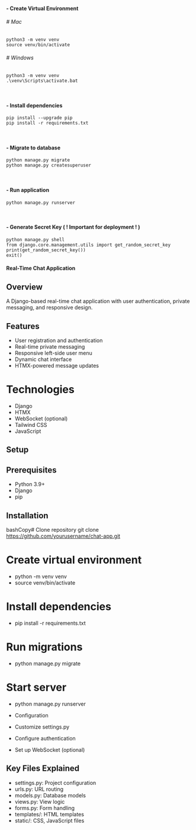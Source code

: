 
#### - Create Virtual Environment
###### # Mac
```
python3 -m venv venv
source venv/bin/activate
```

###### # Windows
```
python3 -m venv venv
.\venv\Scripts\activate.bat
```

<br>

#### - Install dependencies
```
pip install --upgrade pip
pip install -r requirements.txt
```

<br>

#### - Migrate to database
```
python manage.py migrate
python manage.py createsuperuser
```

<br>

#### - Run application
```
python manage.py runserver
```

<br>

#### - Generate Secret Key ( ! Important for deployment ! )
```
python manage.py shell
from django.core.management.utils import get_random_secret_key
print(get_random_secret_key())
exit()
```
#### Real-Time Chat Application
## Overview
A Django-based real-time chat application with user authentication, private messaging, and responsive design.

## Features

- User registration and authentication
- Real-time private messaging
- Responsive left-side user menu
- Dynamic chat interface
- HTMX-powered message updates

# Technologies

- Django
- HTMX
- WebSocket (optional)
- Tailwind CSS
- JavaScript

## Setup
## Prerequisites

- Python 3.9+
- Django
- pip

## Installation
bashCopy# Clone repository
git clone https://github.com/yourusername/chat-app.git

# Create virtual environment
- python -m venv venv
- source venv/bin/activate

# Install dependencies
- pip install -r requirements.txt

# Run migrations
- python manage.py migrate

# Start server
- python manage.py runserver
- Configuration

- Customize settings.py
- Configure authentication
- Set up WebSocket (optional)

## Key Files Explained

- settings.py: Project configuration
- urls.py: URL routing
- models.py: Database models
- views.py: View logic
- forms.py: Form handling
- templates/: HTML templates
- static/: CSS, JavaScript files